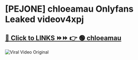 
 # [PEJONE] chloeamau Onlyfans Leaked videov4xpj

## <h2><a href="https://clipsfans.com/chloeamau&ref=git">🔗 Click to LINKS ⏩⏩ 👉 🟢 chloeamau </a></h2>

<a href="https://clipsfans.com/chloeamau&ref=git" rel="nofollow" data-target="animated-image.originalLink"><img src="https://i.ibb.co.com/xMMVF88/686577567.gif" alt="Viral Video Original" style="max-width: 100%; display: inline-block;" data-target="animated-image.originalImage"></a>

